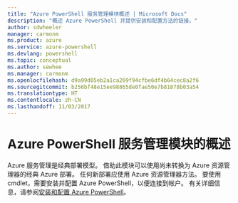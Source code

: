 ```yaml
---
title: "Azure PowerShell 服务管理模块概述 | Microsoft Docs"
description: "概述 Azure PowerShell 并提供安装和配置方法的链接。"
author: sdwheeler
manager: carmonm
ms.product: azure
ms.service: azure-powershell
ms.devlang: powershell
ms.topic: conceptual
ms.author: sewhee
ms.manager: carmonm
ms.openlocfilehash: d9a99d05eb2a1ca269f94cfbe6df4b64cec8a2f6
ms.sourcegitcommit: b256bf48e15ee98865de0fae50e7b81878b03a54
ms.translationtype: HT
ms.contentlocale: zh-CN
ms.lasthandoff: 11/03/2017
---
```

# <a name="overview-of-the-azure-powershell-service-management-module"></a>Azure PowerShell 服务管理模块的概述

Azure 服务管理是经典部署模型。 借助此模块可以使用尚未转换为 Azure 资源管理器的经典 Azure 部署。 任何新部署应使用 Azure 资源管理器方法。 要使用 cmdlet，需要安装并配置 Azure PowerShell，以便连接到帐户。 有关详细信息，请参阅[安装和配置 Azure PowerShell](install-azure-ps.md)。
